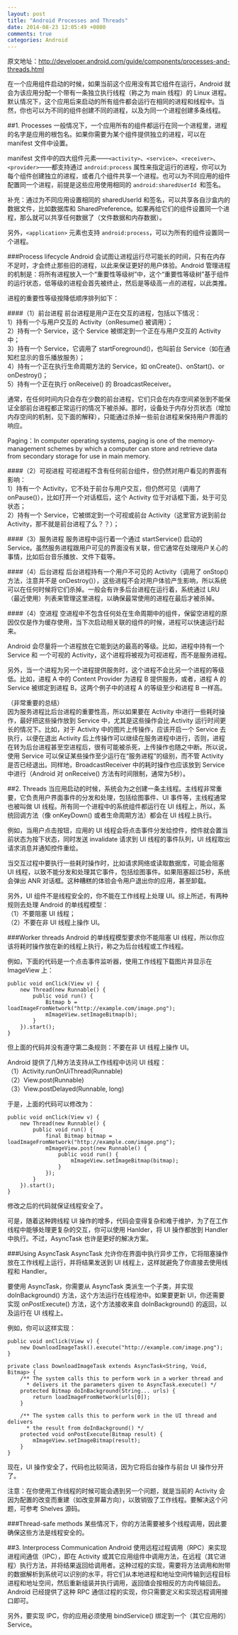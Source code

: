 ```yaml
---
layout: post
title: "Android Processes and Threads"
date: 2014-08-23 12:05:49 +0800
comments: true
categories: Android
---
```

原文地址：<http://developer.android.com/guide/components/processes-and-threads.html>

在一个应用组件启动的时候，如果当前这个应用没有其它组件在运行，Android 就会为该应用分配一个带有一条独立执行线程（称之为 main 线程）的 Linux 进程。默认情况下，这个应用后来启动的所有组件都会运行在相同的进程和线程中。当然，你也可以为不同的组件创建不同的进程，以及为同一个进程创建多条线程。
<!--more-->

##1. Processes
一般情况下，一个应用所有的组件都运行在同一个进程里，进程的名字是应用的根包名。如果你需要为某个组件提供独立的进程，可以在 manifest 文件中设置。

manifest 文件中的四大组件元素——`<activity>`、`<service>`、`<receiver>`、`<provider>`——都支持通过 `android:process` 属性来指定运行的进程，你可以为每个组件创建独立的进程，或者几个组件共享一个进程。也可以为不同应用的组件配置同一个进程，前提是这些应用使用相同的 `android:sharedUserId `和签名。

补充：通过为不同应用设置相同的 sharedUserId 和签名，可以共享各自沙盒内的数据文件，比如数据库和 SharedPreference。如果再给它们的组件设置同一个进程，那么就可以共享任何数据了（文件数据和内存数据）。

另外，`<application>` 元素也支持 `android:process`，可以为所有的组件设置同一个进程。

###Process lifecycle
Android 会试图让进程运行尽可能长的时间，只有在内存不足时，才会终止那些旧的进程，以此来保证更好的用户体验。Android 管理进程的机制是：将所有进程放入一个“重要性等级树”中，这个“重要性等级树”基于组件的运行状态，低等级的进程会首先被终止，然后是等级高一点的进程，以此类推。

进程的重要性等级按降低顺序排列如下：

####（1）前台进程
前台进程是用户正在交互的进程，包括以下情况：  
1）持有一个与用户交互的 Activity（onResume() 被调用）；  
2）持有一个 Service，这个 Service 被绑定到一个正在与用户交互的 Activity 中；  
3）持有一个 Service，它调用了 startForeground()，也叫前台 Service（如在通知栏显示的音乐播放服务）；  
4）持有一个正在执行生命周期方法的 Service，如 onCreate()、onStart()、or onDestroy()；  
5）持有一个正在执行 onReceive() 的 BroadcastReceiver。

通常，在任何时间内只会存在少数的前台进程，它们只会在内存空间紧张到不能保证全部前台进程都正常运行的情况下被杀掉。那时，设备处于内存分页状态（增加内存空间的机制，见下面的解释），只能通过杀掉一些前台进程来保持用户界面的响应。

Paging：In computer operating systems, paging is one of the memory-management schemes by which a computer can store and retrieve data from secondary storage for use in main memory.

####（2）可视进程
可视进程不含有任何前台组件，但仍然对用户看见的界面有影响：  
1）持有一个 Activity，它不处于前台与用户交互，但仍然可见（调用了 onPause()），比如打开一个对话框后，这个 Activity 位于对话框下面，处于可见状态；  
2）持有一个 Service，它被绑定到一个可视或前台 Activity（这里官方说到前台 Activity，那不就是前台进程了么？？）；

####（3）服务进程
服务进程中运行着一个通过 startService() 启动的 Service。虽然服务进程跟用户可见的界面没有关联，但它通常在处理用户关心的事情，比如后台音乐播放、文件下载等。

####（4）后台进程
后台进程持有一个用户不可见的 Activity（调用了 onStop() 方法，注意并不是 onDestroy()），这些进程不会对用户体验产生影响，所以系统可以在任何时候将它们杀掉。一般会有许多后台进程在运行着，系统通过 LRU （最近使用）列表来管理这里进程，以确保最常使用的进程在最后才被杀掉。

####（4）空进程
空进程中不包含任何处在生命周期中的组件，保留空进程的原因仅仅是作为缓存使用，当下次启动相关联的组件的时候，进程可以快速运行起来。

Android 会尽量将一个进程放在它能到达的最高的等级。比如，进程中持有一个 Service 和 一个可视的 Activity，这个进程将被视为可视进程，而不是服务进程。

另外，当一个进程为另一个进程提供服务时，这个进程不会比另一个进程的等级低。比如，进程 A 中的 Content Provider 为进程 B 提供服务，或者，进程 A 的 Service 被绑定到进程 B，这两个例子中的进程 A 的等级至少和进程 B 一样高。

（非常重要的总结）  
因为服务进程比后台进程的重要性高，所以如果要在 Activity 中进行一些耗时操作，最好把这些操作放到 Service 中，尤其是这些操作会比 Activity 运行时间更长的情况下。比如，对于 Activity 中的图片上传操作，应该开启一个 Service 去执行，以便在退出 Activity 后上传操作可以继续在服务进程中进行，否则，进程在转为后台进程甚至空进程后，很有可能被杀死，上传操作也随之中断。所以说，使用 Service 可以保证某些操作至少运行在“服务进程”的级别，而不管 Activity 是否已经退出。同样地，BroadcastReceiver 中的耗时操作也应该放到 Service 中进行（Android 对 onReceive() 方法有时间限制，通常为5秒）。

##2. Threads
当应用启动的时候，系统会为之创建一条主线程。主线程非常重要，它负责用户界面事件的分发和处理，包括绘图事件、UI 事件等，主线程通常也被叫做 UI 线程。所有同一个进程中的系统组件都运行在 UI 线程上，所以，系统回调方法（像 onKeyDown() 或者生命周期方法）都会在 UI 线程上执行。

例如，当用户点击按钮，应用的 UI 线程会将点击事件分发给控件，控件就会置当前状态为按下状态，同时发送 invalidate 请求到 UI 线程的事件队列，UI 线程取出请求消息并通知控件重绘。

当交互过程中要执行一些耗时操作时，比如请求网络或读取数据库，可能会阻塞 UI 线程，以致不能分发和处理其它事件，包括绘图事件。如果阻塞超过5秒，系统会弹出 ANR 对话框。这种糟糕的体验会令用户退出你的应用，甚至卸载。

另外，UI 组件不是线程安全的，你不能在工作线程上处理 UI。综上所述，有两种规则去处理 Android 的单线程模型：  
（1）不要阻塞 UI 线程；  
（2）不要在非 UI 线程上操作 UI。

###Worker threads
Android 的单线程模型要求你不能阻塞 UI 线程，所以你应该将耗时操作放在新的线程上执行，称之为后台线程或工作线程。

例如，下面的代码是一个点击事件监听器，使用工作线程下载图片并显示在 ImageView 上：  
```
public void onClick(View v) {
    new Thread(new Runnable() {
        public void run() {
            Bitmap b = loadImageFromNetwork("http://example.com/image.png");
            mImageView.setImageBitmap(b);
        }
    }).start();
}
```
但上面的代码并没有遵守第二条规则：不要在非 UI 线程上操作 UI。

Android 提供了几种方法支持从工作线程中访问 UI 线程：  
（1）Activity.runOnUiThread(Runnable)  
（2）View.post(Runnable)  
（3）View.postDelayed(Runnable, long)  

于是，上面的代码可以修改为：
```
public void onClick(View v) {
    new Thread(new Runnable() {
        public void run() {
            final Bitmap bitmap = loadImageFromNetwork("http://example.com/image.png");
            mImageView.post(new Runnable() {
                public void run() {
                    mImageView.setImageBitmap(bitmap);
                }
            });
        }
    }).start();
}
```
修改之后的代码就保证线程安全了。

可是，随着这种跨线程 UI 操作的增多，代码会变得复杂和难于维护，为了在工作线程中能够处理更复杂的交互，你可以使用 Hanlder，将 UI 操作都放到 Handler 中执行。不过，AsyncTask 也许是更好的解决方案。

###Using AsyncTask
AsyncTask 允许你在界面中执行异步工作，它将阻塞操作放在工作线程上运行，并将结果发送到 UI 线程上，这样就避免了你直接去使用线程和 Handler。

要使用 AsyncTask，你需要从 AsyncTask 类派生一个子类，并实现 doInBackground() 方法，这个方法运行在线程池中。如果要更新 UI，你还需要实现 onPostExecute() 方法，这个方法接收来自 doInBackground() 的返回，以及运行在 UI 线程上。

例如，你可以这样实现：
```
public void onClick(View v) {
    new DownloadImageTask().execute("http://example.com/image.png");
}

private class DownloadImageTask extends AsyncTask<String, Void, Bitmap> {
    /** The system calls this to perform work in a worker thread and
      * delivers it the parameters given to AsyncTask.execute() */
    protected Bitmap doInBackground(String... urls) {
        return loadImageFromNetwork(urls[0]);
    }
    
    /** The system calls this to perform work in the UI thread and delivers
      * the result from doInBackground() */
    protected void onPostExecute(Bitmap result) {
        mImageView.setImageBitmap(result);
    }
}
```
现在，UI 操作安全了，代码也比较简洁，因为它将后台操作与前台 UI 操作分开了。

注意：在你使用工作线程的时候可能会遇到另一个问题，就是当前的 Activity 会因为配置的改变而重建（如改变屏幕方向），以致销毁了工作线程。要解决这个问题，可参考 Shelves 源码。

###Thread-safe methods
某些情况下，你的方法需要被多个线程调用，因此要确保这些方法是线程安全的。

##3. Interprocess Communication
Android 使用远程过程调用（RPC）来实现进程间通信（IPC），即在 Activity 或其它应用组件中调用方法，在远程（其它进程）执行方法，并将结果返回给调用者。这种过程的实现，需要将方法调用和附带的数据解析到系统可以识别的水平，将它们从本地进程和地址空间传输到远程目标进程和地址空间，然后重新组装并执行调用，返回值会按相反的方向传输回去。Android 已经提供了这种 RPC 通信过程的实现，你只需要定义和实现远程调用接口即可。

另外，要实现 IPC，你的应用必须使用 bindService() 绑定到一个（其它应用的） Service。